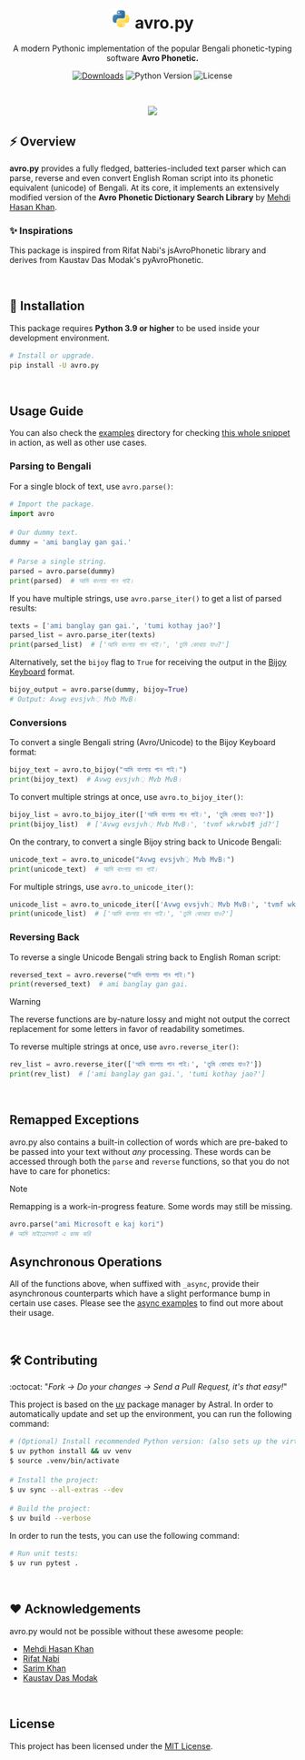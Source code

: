 <!-- SPDX-License-Identifier: MIT -->

<div align="center">

# <img src="https://raw.githubusercontent.com/github/explore/80688e429a7d4ef2fca1e82350fe8e3517d3494d/topics/python/python.png" width="35px"/> avro.py

A modern Pythonic implementation of the popular Bengali phonetic-typing software **Avro Phonetic.**

[![Downloads](https://static.pepy.tech/personalized-badge/avro-py?period=total&units=international_system&left_color=grey&right_color=black&left_text=Downloads)](https://pepy.tech/project/avro-py)
![Python Version](https://img.shields.io/pypi/pyversions/avro.py.svg?color=black&label=Python)
![License](https://img.shields.io/pypi/l/avro.py.svg?color=black&label=License)

<br>

<img src="https://github.com/hitblast/avro.py/blob/main/assets/banner.png?raw=True" style="width: 500px; height: auto;"><br>

</div>

## ⚡ Overview

**avro.py** provides a fully fledged, batteries-included text parser which can
parse, reverse and even convert English Roman script into its phonetic
equivalent (unicode) of Bengali. At its core, it implements an extensively
modified version of the **Avro Phonetic Dictionary Search Library** by [Mehdi
Hasan Khan](https://github.com/mugli).

### ✨ Inspirations

This package is inspired from Rifat Nabi's jsAvroPhonetic library and derives from Kaustav Das Modak's pyAvroPhonetic.

<br>

## 🔨 Installation

This package requires **Python 3.9 or higher** to be used inside your development environment.

```sh
# Install or upgrade.
pip install -U avro.py
```

<br>

## Usage Guide

You can also check the [examples](https://github.com/hitblast/avro.py/tree/main/examples) directory for
checking [this whole snippet](https://github.com/hitblast/avro.py/blob/main/examples/basic.py) in
action, as well as other use cases.

### Parsing to Bengali

For a single block of text, use `avro.parse()`:

```python
# Import the package.
import avro

# Our dummy text.
dummy = 'ami banglay gan gai.'

# Parse a single string.
parsed = avro.parse(dummy)
print(parsed)  # আমি বাংলায় গান গাই।
```

If you have multiple strings, use `avro.parse_iter()` to get a list of parsed results:

```python
texts = ['ami banglay gan gai.', 'tumi kothay jao?']
parsed_list = avro.parse_iter(texts)
print(parsed_list)  # ['আমি বাংলায় গান গাই।', 'তুমি কোথায় যাও?']
```

Alternatively, set the `bijoy` flag to `True` for receiving the output in the [Bijoy Keyboard]() format.

```python
bijoy_output = avro.parse(dummy, bijoy=True)
# Output: Avwg evsjvh় Mvb MvB।
```

### Conversions

To convert a single Bengali string (Avro/Unicode) to the Bijoy Keyboard format:

```python
bijoy_text = avro.to_bijoy("আমি বাংলায় গান গাই।")
print(bijoy_text)  # Avwg evsjvh় Mvb MvB।
```

To convert multiple strings at once, use `avro.to_bijoy_iter()`:

```python
bijoy_list = avro.to_bijoy_iter(['আমি বাংলায় গান গাই।', 'তুমি কোথায় যাও?'])
print(bijoy_list)  # ['Avwg evsjvh় Mvb MvB।', 'tvmf wkrwb‡¶ jd?']
```

On the contrary, to convert a single Bijoy string back to Unicode Bengali:

```python
unicode_text = avro.to_unicode("Avwg evsjvh় Mvb MvB।")
print(unicode_text)  # আমি বাংলায় গান গাই।
```

For multiple strings, use `avro.to_unicode_iter()`:

```python
unicode_list = avro.to_unicode_iter(['Avwg evsjvh় Mvb MvB।', 'tvmf wkrwb‡¶ jd?'])
print(unicode_list)  # ['আমি বাংলায় গান গাই।', 'তুমি কোথায় যাও?']
```

### Reversing Back

To reverse a single Unicode Bengali string back to English Roman script:

```python
reversed_text = avro.reverse("আমি বাংলায় গান গাই।")
print(reversed_text)  # ami banglay gan gai.
```

> [!WARNING]
> The reverse functions are by-nature lossy and might not output the correct replacement for some letters in favor of readability sometimes.

To reverse multiple strings at once, use `avro.reverse_iter()`:

```python
rev_list = avro.reverse_iter(['আমি বাংলায় গান গাই।', 'তুমি কোথায় যাও?'])
print(rev_list)  # ['ami banglay gan gai.', 'tumi kothay jao?']
```

<br>

## Remapped Exceptions

avro.py also contains a built-in collection of words which are pre-baked to be passed into your text without *any* processing. These words can be accessed through both the `parse` and `reverse` functions, so that you do not have to care for phonetics:

> [!NOTE]
> Remapping is a work-in-progress feature. Some words may still be missing.

```python
avro.parse("ami Microsoft e kaj kori")
# আমি মাইক্রোসফট এ কাজ করি
```

## Asynchronous Operations

All of the functions above, when suffixed with `_async`, provide their asynchronous counterparts which have a slight performance bump in certain use cases. Please see the [async examples](https://github.com/hitblast/avro.py/blob/main/examples/async.py) to find out more about their usage.

<br>

## 🛠️ Contributing

:octocat: "_Fork -> Do your changes -> Send a Pull Request, it's that easy!_" <br>

This project is based on the [uv](https://github.com/astral-sh/uv) package
manager by Astral. In order to automatically update and set up the environment,
you can run the following command:

```sh
# (Optional) Install recommended Python version: (also sets up the virtual environment)
$ uv python install && uv venv
$ source .venv/bin/activate

# Install the project:
$ uv sync --all-extras --dev

# Build the project:
$ uv build --verbose
```

In order to run the tests, you can use the following command:

```sh
# Run unit tests:
$ uv run pytest .
```

<br>

## ❤️ Acknowledgements

avro.py would not be possible without these awesome people:

- [Mehdi Hasan Khan](https://github.com/mugli)
- [Rifat Nabi](https://github.com/torifat)
- [Sarim Khan](https://github.com/sarim)
- [Kaustav Das Modak](https://github.com/kaustavdm)

<br>

## License

This project has been licensed under the [MIT License](https://github.com/hitblast/avro.py/blob/main/LICENSE).
